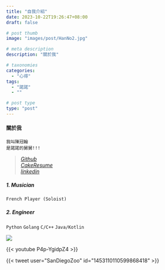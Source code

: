 ```yaml
---
title: "自我介紹"
date: 2023-10-22T19:26:47+08:00
draft: false

# post thumb
image: "images/post/HanNo2.jpg"

# meta description
description: "關於我"

# taxonomies
categories: 
  - "心得"
tags:
  - "諾諾"
  - ""

# post type
type: "post"
---
```






#### 關於我 
```
我叫陳冠翰
是諾諾的舅舅!!!
```
> [*Github*](https://github.com/hanandno)  
> [*CakeResume*](https://www.cakeresume.com/dashboard)  
> [*linkedin*](https://www.linkedin.com/feed/)  
##### 1. **Musician**
`French Player (Soloist)`
##### 2. **Engineer**
`Python`
`Golang`
`C/C++`
`Java/Kotlin`

![](/images/business-plan.png)

{{< youtube P4p-YgidpZ4 >}}

{{< tweet user="SanDiegoZoo" id="1453110110599868418" >}}
